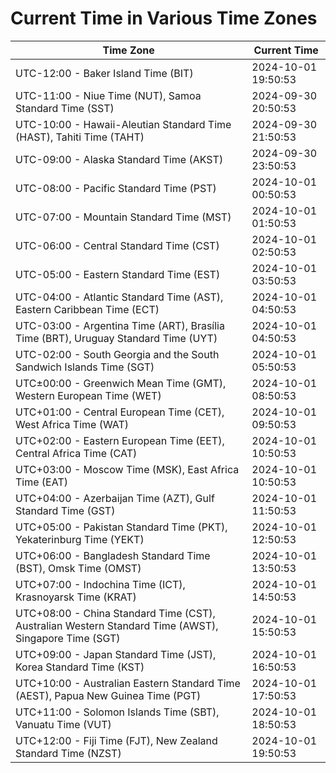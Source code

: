 # Current Time in Various Time Zones

| Time Zone | Current Time |
|-----------|--------------|
| UTC-12:00 - Baker Island Time (BIT) | 2024-10-01 19:50:53 |
| UTC-11:00 - Niue Time (NUT), Samoa Standard Time (SST) | 2024-09-30 20:50:53 |
| UTC-10:00 - Hawaii-Aleutian Standard Time (HAST), Tahiti Time (TAHT) | 2024-09-30 21:50:53 |
| UTC-09:00 - Alaska Standard Time (AKST) | 2024-09-30 23:50:53 |
| UTC-08:00 - Pacific Standard Time (PST) | 2024-10-01 00:50:53 |
| UTC-07:00 - Mountain Standard Time (MST) | 2024-10-01 01:50:53 |
| UTC-06:00 - Central Standard Time (CST) | 2024-10-01 02:50:53 |
| UTC-05:00 - Eastern Standard Time (EST) | 2024-10-01 03:50:53 |
| UTC-04:00 - Atlantic Standard Time (AST), Eastern Caribbean Time (ECT) | 2024-10-01 04:50:53 |
| UTC-03:00 - Argentina Time (ART), Brasília Time (BRT), Uruguay Standard Time (UYT) | 2024-10-01 04:50:53 |
| UTC-02:00 - South Georgia and the South Sandwich Islands Time (SGT) | 2024-10-01 05:50:53 |
| UTC±00:00 - Greenwich Mean Time (GMT), Western European Time (WET) | 2024-10-01 08:50:53 |
| UTC+01:00 - Central European Time (CET), West Africa Time (WAT) | 2024-10-01 09:50:53 |
| UTC+02:00 - Eastern European Time (EET), Central Africa Time (CAT) | 2024-10-01 10:50:53 |
| UTC+03:00 - Moscow Time (MSK), East Africa Time (EAT) | 2024-10-01 10:50:53 |
| UTC+04:00 - Azerbaijan Time (AZT), Gulf Standard Time (GST) | 2024-10-01 11:50:53 |
| UTC+05:00 - Pakistan Standard Time (PKT), Yekaterinburg Time (YEKT) | 2024-10-01 12:50:53 |
| UTC+06:00 - Bangladesh Standard Time (BST), Omsk Time (OMST) | 2024-10-01 13:50:53 |
| UTC+07:00 - Indochina Time (ICT), Krasnoyarsk Time (KRAT) | 2024-10-01 14:50:53 |
| UTC+08:00 - China Standard Time (CST), Australian Western Standard Time (AWST), Singapore Time (SGT) | 2024-10-01 15:50:53 |
| UTC+09:00 - Japan Standard Time (JST), Korea Standard Time (KST) | 2024-10-01 16:50:53 |
| UTC+10:00 - Australian Eastern Standard Time (AEST), Papua New Guinea Time (PGT) | 2024-10-01 17:50:53 |
| UTC+11:00 - Solomon Islands Time (SBT), Vanuatu Time (VUT) | 2024-10-01 18:50:53 |
| UTC+12:00 - Fiji Time (FJT), New Zealand Standard Time (NZST) | 2024-10-01 19:50:53 |
